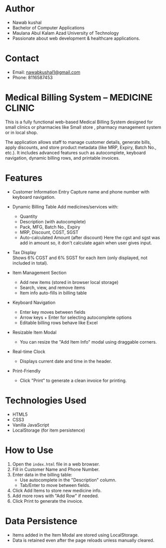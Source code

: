 # Author

- Nawab kushal 
- Bachelor of Computer Applications  
- Maulana Abul Kalam Azad University of Technology  
- Passionate about web development & healthcare applications.

# Contact

- Email: nawabkushal1@gmail.com  
- Phone: 8116587453

# Medical Billing System – MEDICINE CLINIC

This is a fully functional web-based Medical Billing System designed for small clinics or pharmacies like Small store , pharmacy management system or in local shop.

The application allows staff to manage customer details, generate bills, apply discounts, and store product metadata (like MRP, Expiry, Batch No., etc.).
It includes advanced features such as autocomplete, keyboard navigation, dynamic billing rows, and printable invoices.

# Features

- Customer Information Entry
  Capture name and phone number with keyboard navigation.

- Dynamic Billing Table 
  Add medicines/services with:
  - Quantity
  - Description (with autocomplete)
  - Pack, MFG, Batch No., Expiry
  - MRP, Discount, CGST, SGST
  - Auto-calculated Amount (after discount)
    Here the cgst and sgst was add in amount so, it don't calculate again when user gives input.
    
- Tax Display  
  Shows 6% CGST and 6% SGST for each item (only displayed, not included in total).

- Item Management Section  
  - Add new items (stored in browser local storage)
  - Search, view, and remove items
  - Item info auto-fills in billing table

- Keyboard Navigation
  - Enter key moves between fields
  - Arrow keys + Enter for selecting autocomplete options
  - Editable billing rows behave like Excel

- Resizable Item Modal
  - You can resize the "Add Item Info" modal using draggable corners.

- Real-time Clock
  - Displays current date and time in the header.

- Print-Friendly
  - Click "Print" to generate a clean invoice for printing.

# Technologies Used

- HTML5
- CSS3
- Vanilla JavaScript
- LocalStorage (for item persistence)

# How to Use

1. Open the `index.html` file in a web browser.
2. Fill in Customer Name and Phone Number.
3. Enter data in the billing table:
   - Use autocomplete in the "Description" column.
   - Tab/Enter to move between fields.
4. Click Add Items to store new medicine info.
5. Add more rows with "Add Row" if needed.
6. Click Print to generate the invoice.


# Data Persistence

- Items added in the Item Modal are stored using LocalStorage.
- Data is retained even after the page reloads unless manually cleared.




